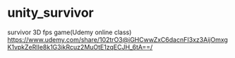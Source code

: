 # unity_survivor
survivor 3D fps game(Udemy online class)
https://www.udemy.com/share/102trO3@iGHCwwZxC6dacnFI3xz3AijOmxgK1vpkZeRlIe8k1G3ikRcuz2MuOtE1zqECJH_6tA==/
